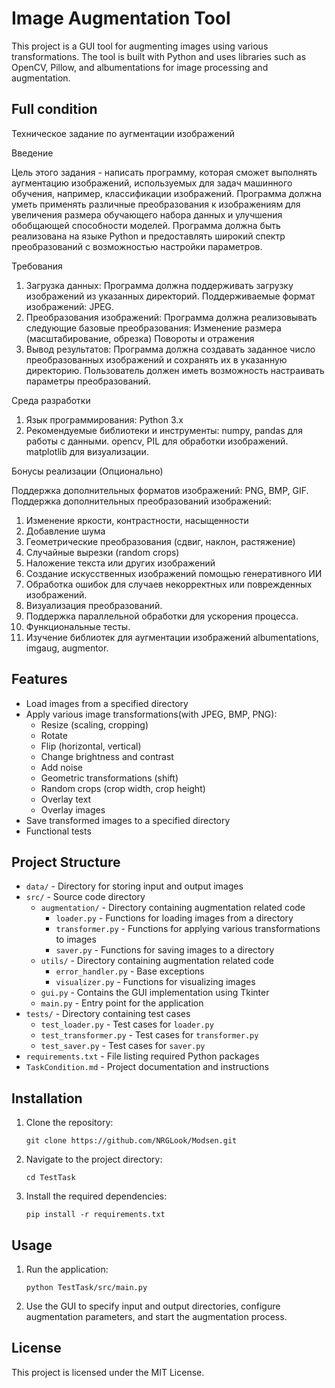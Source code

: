 # Image Augmentation Tool

This project is a GUI tool for augmenting images using various transformations. 
The tool is built with Python and uses libraries such as OpenCV, Pillow, 
and albumentations for image processing and augmentation.

## Full condition

Техническое задание по аугментации изображений

Введение

Цель этого задания - написать программу, которая сможет выполнять аугментацию
изображений, используемых для задач машинного обучения, например, классификации
изображений. Программа должна уметь применять различные преобразования к 
изображениям для увеличения размера обучающего набора данных и улучшения 
обобщающей способности моделей. Программа должна быть реализована на языке 
Python и предоставлять широкий спектр преобразований с возможностью настройки 
параметров.

Требования

1. Загрузка данных:
Программа должна поддерживать загрузку изображений из указанных
директорий.
Поддерживаемые формат изображений: JPEG.
2. Преобразования изображений:
Программа должна реализовывать следующие базовые преобразования:
Изменение размера (масштабирование, обрезка)
Повороты и отражения
3. Вывод результатов:
Программа должна создавать заданное число преобразованных
изображений и сохранять их в указанную директорию.
Пользователь должен иметь возможность настраивать параметры
преобразований.

Среда разработки

1. Язык программирования: Python 3.x
2. Рекомендуемые библиотеки и инструменты:
numpy, pandas для работы с данными.
opencv, PIL для обработки изображений.
matplotlib для визуализации.

Бонусы реализации (Опционально)

Поддержка дополнительных форматов изображений: PNG, BMP, GIF.
Поддержка дополнительных преобразований изображений:
1) Изменение яркости, контрастности, насыщенности
2) Добавление шума
3) Геометрические преобразования (сдвиг, наклон, растяжение)
4) Случайные вырезки (random crops)
5) Наложение текста или других изображений
6) Создание искусственных изображений помощью генеративного ИИ
7) Обработка ошибок для случаев некорректных или поврежденных изображений.
8) Визуализация преобразований.
9) Поддержка параллельной обработки для ускорения процесса.
10) Функциональные тесты.
11) Изучение библиотек для аугментации изображений albumentations, imgaug,
augmentor.


## Features

- Load images from a specified directory
- Apply various image transformations(with JPEG, BMP, PNG):
  - Resize (scaling, cropping)
  - Rotate
  - Flip (horizontal, vertical)
  - Change brightness and contrast
  - Add noise
  - Geometric transformations (shift)
  - Random crops (crop width, crop height)
  - Overlay text
  - Overlay images
- Save transformed images to a specified directory
- Functional tests


## Project Structure

- `data/` - Directory for storing input and output images
- `src/` - Source code directory
  - `augmentation/` - Directory containing augmentation related code
    - `loader.py` - Functions for loading images from a directory
    - `transformer.py` - Functions for applying various transformations to images
    - `saver.py` - Functions for saving images to a directory
  - `utils/` - Directory containing augmentation related code
    - `error_handler.py` - Base exceptions
    - `visualizer.py` - Functions for visualizing images
  - `gui.py` - Contains the GUI implementation using Tkinter
  - `main.py` - Entry point for the application
- `tests/` - Directory containing test cases
  - `test_loader.py` - Test cases for `loader.py`
  - `test_transformer.py` - Test cases for `transformer.py`
  - `test_saver.py` - Test cases for `saver.py`
- `requirements.txt` - File listing required Python packages
- `TaskCondition.md` - Project documentation and instructions


## Installation

1. Clone the repository:
    ```
    git clone https://github.com/NRGLook/Modsen.git
    ```

2. Navigate to the project directory:
    ```
    cd TestTask
    ```

3. Install the required dependencies:
    ```
    pip install -r requirements.txt
    ```

## Usage

1. Run the application:
    ```
    python TestTask/src/main.py
    ```

2. Use the GUI to specify input and output directories, configure augmentation 
parameters, and start the augmentation process.


## License

This project is licensed under the MIT License.
